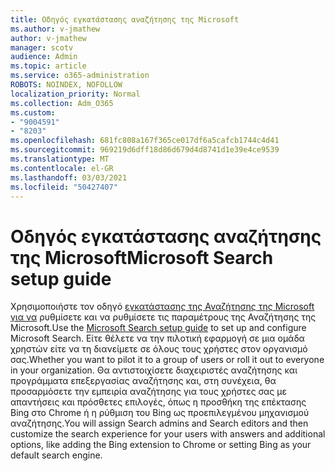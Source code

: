 ```yaml
---
title: Οδηγός εγκατάστασης αναζήτησης της Microsoft
ms.author: v-jmathew
author: v-jmathew
manager: scotv
audience: Admin
ms.topic: article
ms.service: o365-administration
ROBOTS: NOINDEX, NOFOLLOW
localization_priority: Normal
ms.collection: Adm_O365
ms.custom:
- "9004591"
- "8203"
ms.openlocfilehash: 681fc808a167f365ce017df6a5cafcb1744c4d41
ms.sourcegitcommit: 969219d6dff18d86d679d4d8741d1e39e4ce9539
ms.translationtype: MT
ms.contentlocale: el-GR
ms.lasthandoff: 03/03/2021
ms.locfileid: "50427407"
---
```

# <a name="microsoft-search-setup-guide"></a><span data-ttu-id="72850-102">Οδηγός εγκατάστασης αναζήτησης της Microsoft</span><span class="sxs-lookup"><span data-stu-id="72850-102">Microsoft Search setup guide</span></span>

<span data-ttu-id="72850-103">Χρησιμοποιήστε τον οδηγό [εγκατάστασης της Αναζήτησης της Microsoft για να](https://go.microsoft.com/fwlink/?linkid=2153798) ρυθμίσετε και να ρυθμίσετε τις παραμέτρους της Αναζήτησης της Microsoft.</span><span class="sxs-lookup"><span data-stu-id="72850-103">Use the [Microsoft Search setup guide](https://go.microsoft.com/fwlink/?linkid=2153798) to set up and configure Microsoft Search.</span></span> <span data-ttu-id="72850-104">Είτε θέλετε να την πιλοτική εφαρμογή σε μια ομάδα χρηστών είτε να τη διανείμετε σε όλους τους χρήστες στον οργανισμό σας.</span><span class="sxs-lookup"><span data-stu-id="72850-104">Whether you want to pilot it to a group of users or roll it out to everyone in your organization.</span></span> <span data-ttu-id="72850-105">Θα αντιστοιχίσετε διαχειριστές αναζήτησης και προγράμματα επεξεργασίας αναζήτησης και, στη συνέχεια, θα προσαρμόσετε την εμπειρία αναζήτησης για τους χρήστες σας με απαντήσεις και πρόσθετες επιλογές, όπως η προσθήκη της επέκτασης Bing στο Chrome ή η ρύθμιση του Bing ως προεπιλεγμένου μηχανισμού αναζήτησης.</span><span class="sxs-lookup"><span data-stu-id="72850-105">You will assign Search admins and Search editors and then customize the search experience for your users with answers and additional options, like adding the Bing extension to Chrome or setting Bing as your default search engine.</span></span>

